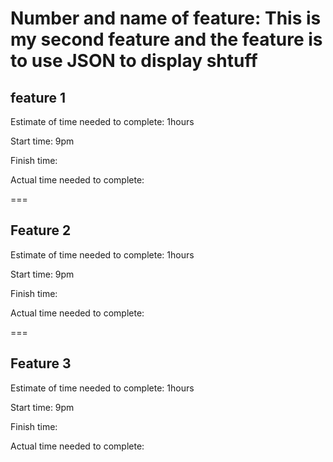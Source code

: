 
<!-- I utilized the class review to help me along with this assignment. So thanks to Hexx -->

# Number and name of feature:  This is my second feature and the feature is to use JSON to display shtuff

## feature 1

Estimate of time needed to complete:  1hours

Start time: 9pm

Finish time:

Actual time needed to complete:

===

## Feature 2

Estimate of time needed to complete:  1hours

Start time: 9pm

Finish time:

Actual time needed to complete:

===

## Feature 3

Estimate of time needed to complete:  1hours

Start time: 9pm

Finish time:

Actual time needed to complete: